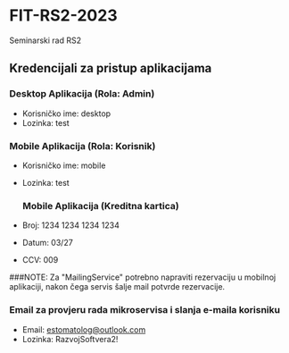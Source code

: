 # FIT-RS2-2023
Seminarski rad RS2

## Kredencijali za pristup aplikacijama

### Desktop Aplikacija (Rola: Admin)
- Korisničko ime: desktop
- Lozinka: test

### Mobile Aplikacija (Rola: Korisnik)
- Korisničko ime: mobile
- Lozinka: test

  ### Mobile Aplikacija (Kreditna kartica)
- Broj: 1234 1234 1234 1234
- Datum: 03/27
- CCV: 009

###NOTE: Za "MailingService" potrebno napraviti rezervaciju u mobilnoj aplikaciji, nakon čega servis šalje mail potvrde rezervacije.

### Email za provjeru rada mikroservisa i slanja e-maila korisniku 
- Email: estomatolog@outlook.com
- Lozinka: RazvojSoftvera2!
